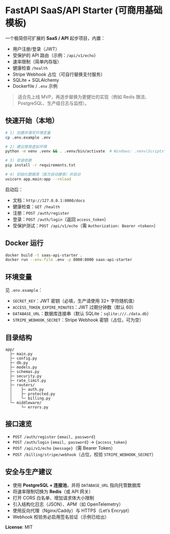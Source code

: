 
# FastAPI SaaS/API Starter (可商用基础模板)

一个极简但可扩展的 **SaaS / API** 起步项目，内置：
- 用户注册/登录（JWT）
- 受保护的 API 路由（示例：`/api/v1/echo`）
- 速率限制（简单内存版）
- 健康检查 `/health`
- Stripe Webhook 占位（可自行替换支付服务）
- SQLite + SQLAlchemy
- Dockerfile / `.env` 示例

> 适合先上线 MVP，再逐步替换为更健壮的实现（例如 Redis 限流、PostgreSQL、生产级日志与监控）。

## 快速开始（本地）

```bash
# 1) 创建并填写环境变量
cp .env.example .env

# 2) 建议使用虚拟环境
python -m venv .venv && . .venv/bin/activate  # Windows: .venv\Scripts\activate

# 3) 安装依赖
pip install -r requirements.txt

# 4) 初始化数据库（首次自动建表）并启动
uvicorn app.main:app --reload
```

启动后：
- 文档：`http://127.0.0.1:8000/docs`
- 健康检查：`GET /health`
- 注册：`POST /auth/register`
- 登录：`POST /auth/login`（返回 `access_token`）
- 受保护测试：`POST /api/v1/echo`（需 `Authorization: Bearer <token>`）

## Docker 运行

```bash
docker build -t saas-api-starter .
docker run --env-file .env -p 8000:8000 saas-api-starter
```

## 环境变量

见 `.env.example`：
- `SECRET_KEY`：JWT 密钥（必填，生产请使用 32+ 字符随机值）
- `ACCESS_TOKEN_EXPIRE_MINUTES`：JWT 过期分钟数（默认 60）
- `DATABASE_URL`：数据库连接串（默认 SQLite：`sqlite:///./data.db`）
- `STRIPE_WEBHOOK_SECRET`：Stripe Webhook 密钥（占位，可为空）

## 目录结构

```
app/
  ├─ main.py
  ├─ config.py
  ├─ db.py
  ├─ models.py
  ├─ schemas.py
  ├─ security.py
  ├─ rate_limit.py
  ├─ routers/
  │    ├─ auth.py
  │    ├─ protected.py
  │    └─ billing.py
  └─ middleware/
       └─ errors.py
```

## 接口速览

- `POST /auth/register` `{email, password}`
- `POST /auth/login` `{email, password}` → `{access_token}`
- `POST /api/v1/echo` `{message}`（需 Bearer Token）
- `POST /billing/stripe/webhook`（占位，校验 `STRIPE_WEBHOOK_SECRET`）

## 安全与生产建议

- 使用 **PostgreSQL + 连接池**，并将 `DATABASE_URL` 指向托管数据库
- 将速率限制切换为 **Redis**（或 API 网关）
- 打开 CORS 白名单、增加请求体大小限制
- 引入结构化日志（JSON）、APM（如 OpenTelemetry）
- 使用反向代理（Nginx/Caddy）与 HTTPS（Let’s Encrypt）
- Webhook 校验务必启用签名验证（示例已给出）

**License**: MIT
